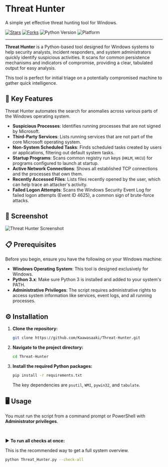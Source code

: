 
  <h1>Threat Hunter</h1>
  <p>A simple yet effective threat hunting tool for Windows.</p>

  <p>
    <a href="https://github.com/Kaawasaaki/Threat-Hunter/stargazers"><img src="https://img.shields.io/github/stars/Kaawasaaki/Threat-Hunter?style=for-the-badge&color=blue" alt="Stars"></a>
    <a href="https://github.com/Kaawasaaki/Threat-Hunter/network/members"><img src="https://img.shields.io/github/forks/Kaawasaaki/Threat-Hunter?style=for-the-badge&color=green" alt="Forks"></a>
    <img src="https://img.shields.io/badge/Python-3.x-blue?style=for-the-badge&logo=python" alt="Python Version">
    <img src="https://img.shields.io/badge/Platform-Windows-lightgrey?style=for-the-badge&logo=windows" alt="Platform">
  </p>
</div>

---

**Threat Hunter** is a Python-based tool designed for Windows systems to help security analysts, incident responders, and system administrators quickly identify suspicious activities. It scans for common persistence mechanisms and indicators of compromise, providing a clear, tabulated output for easy analysis.

This tool is perfect for initial triage on a potentially compromised machine to gather quick intelligence.

## 🚀 Key Features

Threat Hunter automates the search for anomalies across various parts of the Windows operating system.

*   **Suspicious Processes**: Identifies running processes that are not signed by Microsoft.
*   **Third-Party Services**: Lists running services that are not part of the core Microsoft operating system.
*   **Non-System Scheduled Tasks**: Finds scheduled tasks created by users or applications, filtering out default system tasks.
*   **Startup Programs**: Scans common registry run keys (`HKLM`, `HKCU`) for programs configured to launch at startup.
*   **Active Network Connections**: Shows all established TCP connections and the processes that own them.
*   **Recently Accessed Files**: Lists files recently opened by the user, which can help trace an attacker's activity.
*   **Failed Logon Attempts**: Scans the Windows Security Event Log for failed logon attempts (Event ID 4625), a common sign of brute-force attacks.

## 📸 Screenshot

![Threat Hunter Screenshot](images/ss.png)

## 📋 Prerequisites

Before you begin, ensure you have the following on your Windows machine:

*   **Windows Operating System**: This tool is designed exclusively for Windows.
*   **Python 3.x**: Make sure Python 3 is installed and added to your system's PATH.
*   **Administrative Privileges**: The script requires administrative rights to access system information like services, event logs, and all running processes.

## ⚙️ Installation

1.  **Clone the repository:**
    ```sh
    git clone https://github.com/Kaawasaaki/Threat-Hunter.git
    ```

2.  **Navigate to the project directory:**
    ```sh
    cd Threat-Hunter
    ```

3.  **Install the required Python packages:**
    ```sh
    pip install -r requirements.txt
    ```
    The key dependencies are `psutil`, `WMI`, `pywin32`, and `tabulate`.

## 🖥️ Usage

You must run the script from a command prompt or PowerShell with **Administrator privileges**.

<br>

▶️ **To run all checks at once:**

This is the recommended way to get a full system overview.

```sh
python Threat_Hunter.py --check-all
